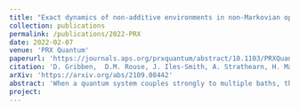 ```yaml
---
title: "Exact dynamics of non-additive environments in non-Markovian open quantum systems"
collection: publications
permalink: /publications/2022-PRX
date: 2022-02-07
venue: 'PRX Quantum'
paperurl: 'https://journals.aps.org/prxquantum/abstract/10.1103/PRXQuantum.3.010321'
citation: 'D. Gribben,  D.M. Rouse, J. Iles-Smith, A. Strathearn, H. Maguire, P. Kirton, A. Nazir, E.M. Gauger, B.W. Lovett  <i>PRX Quantum</i> 3, 010321  (2022)'
arXiv: 'https://arxiv.org/abs/2109.08442'
abstract: 'When a quantum system couples strongly to multiple baths, then it is generally no longer possible to describe the resulting system dynamics by simply adding the individual effects of each bath. However, capturing such multibath system dynamics typically requires approximations that can obscure some of the nonadditive effects. Here we present a numerically exact and efficient technique for tackling this problem that builds on the time-evolving matrix product operator (TEMPO) representation. We test the method by applying it to a simple model system that exhibits nonadditive behavior: a two-level dipole coupled to both a vibrational and an optical bath. Although not directly coupled, there is an effective interaction between the baths mediated by the system that can lead to population inversion in the matter system when the vibrational coupling is strong. We benchmark and validate multibath TEMPO against two approximate methods—one based on a polaron transformation, the other on an identification of a reaction coordinate—before exploring the regime of simultaneously strong vibrational and optical coupling where the approximate techniques break down. Here we uncover a new regime where the quantum Zeno effect leads to a fully mixed state of the electronic system.'
project: 
---
```



